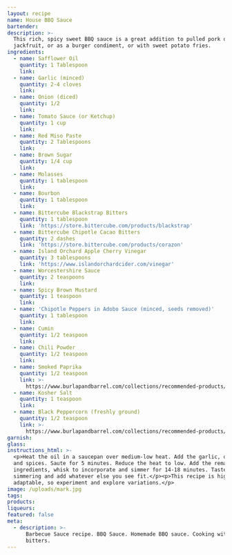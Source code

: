 ```yaml
---
layout: recipe
name: House BBQ Sauce
bartender:
description: >-
  This rich, spicy sweet BBQ sauce is a great addition to pulled pork or
  jackfruit, or as a burger condiment, or with sweet potato fries.
ingredients:
  - name: Safflower Oil
    quantity: 1 Tablespoon
    link:
  - name: Garlic (minced)
    quantity: 2-4 cloves
    link:
  - name: Onion (diced)
    quantity: 1/2
    link:
  - name: Tomato Sauce (or Ketchup)
    quantity: 1 cup
    link:
  - name: Red Miso Paste
    quantity: 2 Tablespoons
    link:
  - name: Brown Sugar
    quantity: 1/4 cup
    link:
  - name: Molasses
    quantity: 1 tablespoon
    link:
  - name: Bourbon
    quantity: 1 tablespoon
    link:
  - name: Bittercube Blackstrap Bitters
    quantity: 1 tablespoon
    link: 'https://store.bittercube.com/products/blackstrap'
  - name: Bittercube Chipotle Cacao Bitters
    quantity: 2 dashes
    link: 'https://store.bittercube.com/products/corazon'
  - name: Island Orchard Apple Cherry Vinegar
    quantity: 3 tablespoons
    link: 'https://www.islandorchardcider.com/vinegar'
  - name: Worcestershire Sauce
    quantity: 2 teaspoons
    link:
  - name: Spicy Brown Mustard
    quantity: 1 teaspoon
    link:
  - name: 'Chipotle Peppers in Adobo Sauce (minced, seeds removed)'
    quantity: 1 tablespoon
    link:
  - name: Cumin
    quantity: 1/2 teaspoon
    link:
  - name: Chili Powder
    quantity: 1/2 teaspoon
    link:
  - name: Smoked Paprika
    quantity: 1/2 teaspoon
    link: >-
      https://www.burlapandbarrel.com/collections/recommended-products/products/smoked-pimenton-paprika
  - name: Kosher Salt
    quantity: 1 teaspoon
    link:
  - name: Black Peppercorn (freshly ground)
    quantity: 1/2 teaspoon
    link: >-
      https://www.burlapandbarrel.com/collections/recommended-products/products/zanzibar-peppercorns
garnish:
glass:
instructions_html: >-
  <p>Heat the oil in a saucepan over medium-low heat. Add the garlic, onions,
  and spices. Saute for 5 minutes. Reduce the heat to low. Add the remaining
  ingredients, whisk to incorporate and simmer for 14-18 minutes. Taste after
  simmering and add whatever else you see fit.</p><p>This recipe is highly
  adaptable, so experiment and explore variations.</p>
image: /uploads/mark.jpg
tags:
products:
liqueurs:
featured: false
meta:
  - description: >-
      Barbecue Sauce recipe. BBQ Sauce. Homemade BBQ sauce. Cooking with
      bitters.
---
```


